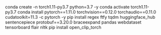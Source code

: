 conda create -n torch1.11-py3.7 python=3.7 -y
conda activate torch1.11-py3.7
conda install pytorch==1.11.0 torchvision==0.12.0 torchaudio==0.11.0 cudatoolkit=11.3 -c pytorch -y
pip install regex ftfy tqdm huggingface_hub sentencepiece protobuf==3.20.0 braceexpand pandas webdataset tensorboard flair nltk
pip install open_clip_torch